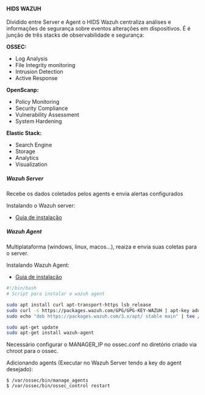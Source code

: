 #### HIDS WAZUH

Dividido entre Server e Agent o HIDS Wazuh centraliza análises e informações de segurança sobre eventos alterações em dispositivos.
É é junção de três stacks de observabilidade e segurança:

<b>OSSEC:</b>
- Log Analysis
- File Integrity monitoring
- Intrusion Detection
- Active Response

<b>OpenScanp:</b>
- Policy Monitoring
- Security Compliance
- Vulnerability Assessment
- System Hardening

<b>Elastic Stack:</b>
- Search Engine
- Storage
- Analytics
- Visualization

##### Wazuh Server
Recebe os dados coletados pelos agents e envia alertas configurados

Instalando o Wazuh server:
- [Guia de instalação](https://documentation.wazuh.com/current/installation-guide/wazuh-agent/wazuh-agent-package-linux.html)

##### Wazuh Agent
Multiplataforma (windows, linux, macos...), reaiza e envia suas coletas para o server.

Instalando Wazuh Agent:
- [Guia de instalação](https://documentation.wazuh.com/current/installation-guide/wazuh-agent/wazuh-agent-package-linux.html)

```sh
#!/bin/bash
# Script para instalar o wazuh agent

sudo apt install curl apt-transport-https lsb_release
sudo curl -s https://packages.wazuh.com/GPG/GPG-KEY-WAZUH | apt-key add -
sudo echo "deb https://packages.wazuh.com/3.x/apt/ stable main" | tee /etc/apt/sources.list.d/wazuh.list

sudo apt-get update
sudo apt-get install wazuh-agent
```

Necessário configurar o MANAGER_IP no ossec.conf no diretório criado via chroot para o ossec.

Adicionando agents (Executar no Wazuh Server tendo a key do agent desejado):
```
$ /var/ossec/bin/manage_agents
$ /var/ossec/bin/ossec_control restart

```
